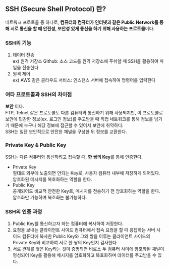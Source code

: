 ## SSH (Secure Shell Protocol) 란?
네트워크 프로토콜 중 하나로, **컴퓨터와 컴퓨터가 인터넷과 같은 Public Network를 통해 
서로 통신을 할 때 안전성, 보안성 있게 통신을 하기 위해 사용하는 프로토콜**이다.

### SSH의 기능
1. 데이터 전송  
  ex) 원격 저장소 Github: 소스 코드를 원격 저장소에 푸쉬할 때 SSH을 활용하여 파일을 전송한다
2. 원격 제어  
  ex) AWS 같은 클라우드 서비스: 인스턴스 서버에 접속하여 명령어를 입력한다

### 여타 프로토콜과 SSH의 차이점
**보안** 이다.  
FTP, Telnet 같은 프로토콜도 다른 컴퓨터와 통신하기 위해 사용되지만, 
이 프로토콜로 보안에 민감한 정보(ex. 로그인 정보)를 주고받을 때 직접 네트워크를 통해 정보를 넘기기 때문에 
누구나 해당 정보에 접근할 수 있어서 보안에 취약하다.  
SSH는 일단 보안적으로 안전한 채널을 구성한 뒤 정보를 교환한다.

### Private Key & Public Key
SSH는 다른 컴퓨터와 통신하려고 접속할 때, **한 쌍의 Key**를 통해 인증한다.
- Private Key  
  절대로 외부에 노출되면 안되는 Key로, 사용자 컴퓨터 내부에 저장하게 되어있다.  
  암호화된 메시지를 복호화하는 역할을 한다.
- Public Key  
  공개되어도 비교적 안전한 Key로, 메시지를 전송하기 전 암호화하는 역할을 한다.  
  암호화만 가능하며 복호화는 불가능하다.

### SSH의 인증 과정
1. Public Key를 통신하고자 하는 컴퓨터에 복사하여 저장한다.
2. 요청을 보내는 클라이언트 사이드 컴퓨터에서
접속 요청을 할 때 응답하는 서버 사이드 컴퓨터에 복사한 Public Key와 그와 쌍을 이루는 클라이언트 사이드의 Private Key와 비교하여 서로 한 쌍의 Key인지 검사한다
3. 서로 관계를 맺은 Key라는 것이 증명되면 비로소 두 컴퓨터 사이에 암호화된 채널이 형성되어 Key를 활용해 메시지를 암호화하고 복호화하며 데이터를 주고받을 수 있다.
